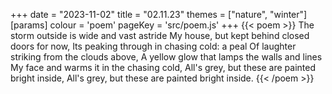 +++
date = "2023-11-02"
title = "02.11.23"
themes = ["nature", "winter"]
[params]
  colour = 'poem'
  pageKey = 'src/poem.js'
+++
{{< poem >}}
The storm outside is wide and vast astride
My house, but kept behind closed doors for now,
Its peaking through in chasing cold: a peal
Of laughter striking from the clouds above,
A yellow glow that lamps the walls and lines 
My face and warms it in the chasing cold,
All's grey, but these are painted bright inside,
All's grey, but these are painted bright inside.
{{< /poem >}}
